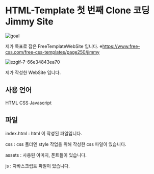 # HTML-Template 첫 번째 Clone 코딩 Jimmy Site

![goal](https://user-images.githubusercontent.com/52366178/90210844-1b864b00-de2a-11ea-80be-431e50f06b5c.gif)

제가 목표로 잡은 FreeTemplateWebSite 입니다. 
※https://www.free-css.com/free-css-templates/page250/jimmy

![ezgif-7-66e34843ea70](https://user-images.githubusercontent.com/52366178/90211841-d283c600-de2c-11ea-8a74-a836d25352cf.gif)

제가 작성한 WebSite 입니다.

## 사용 언어
HTML 
CSS
Javascript 

## 파일
index.html : html 이 작성된 파일입니다.

css : css 폴더엔 style 작업을 위해 작성한 css 파일이 있습니다.

assets : 사용된 이미지, 폰트들이 있습니다.

js : 자바스크립트 파일이 있습니다.
